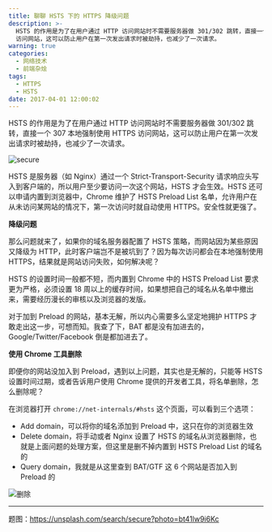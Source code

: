 ```yaml
---
title: 聊聊 HSTS 下的 HTTPS 降级问题
description: >-
  HSTS 的作用是为了在用户通过 HTTP 访问网站时不需要服务器做 301/302 跳转，直接一个 307 本地强制使用 HTTPS
  访问网站，这可以防止用户在第一次发出请求时被劫持，也减少了一次请求。
warning: true
categories:
  - 网络技术
  - 前端杂烩
tags:
  - HTTPS
  - HSTS
date: 2017-04-01 12:00:02
---
```



HSTS 的作用是为了在用户通过 HTTP 访问网站时不需要服务器做 301/302 跳转，直接一个 307 本地强制使用 HTTPS 访问网站，这可以防止用户在第一次发出请求时被劫持，也减少了一次请求。

![secure](https://cdn.jsdelivr.net/gh/barretlee/blog/blog/src/blogimgs/2017/04/01/TB1xL5RQpXXXXXIXpXXXXXXXXXX-900-500.jpg)<!--<source src="https://img.alicdn.com/tfs/TB1xL5RQpXXXXXIXpXXXXXXXXXX-900-500.jpg">-->

<!--more-->

HSTS 是服务器（如 Nginx）通过一个 Strict-Transport-Security 请求响应头写入到客户端的，所以用户至少要访问一次这个网站，HSTS 才会生效。HSTS 还可以申请内置到浏览器中，Chrome 维护了 HSTS Preload List 名单，允许用户在从未访问某网站的情况下，第一次访问时就自动使用 HTTPS。安全性就更强了。

**降级问题**

那么问题就来了，如果你的域名服务器配置了 HSTS 策略，而网站因为某些原因又降级为 HTTP，此时客户端岂不是被坑到了？因为每次访问都会在本地强制使用 HTTPS，结果就是网站访问失败，如何解决呢？

HSTS 的设置时间一般都不短，而内置到 Chrome 中的 HSTS Preload List 要求更为严格，必须设置 18 周以上的缓存时间，如果想把自己的域名从名单中撤出来，需要经历漫长的审核以及浏览器的发版。

对于加到 Preload 的网站，基本无解，所以内心需要多么坚定地拥护 HTTPS 才敢走出这一步，可想而知。我查了下，BAT 都是没有加进去的，Google/Twitter/Facebook 倒是都加进去了。

**使用 Chrome 工具删除**

即便你的网站没加入到 Preload，遇到以上问题，其实也是无解的，只能等 HSTS 设置时间过期，或者告诉用户使用 Chrome 提供的开发者工具，将名单删除，怎么删除呢？

在浏览器打开 `chrome://net-internals/#hsts` 这个页面，可以看到三个选项：

- Add domain，可以将你的域名添加到 Preload 中，这只在你的浏览器生效
- Delete domain，将手动或者 Nginx 设置了 HSTS 的域名从浏览器删除，也就是上面问题的处理方案，但这里是删不掉内置到 HSTS Preload List 的域名的
- Query domain，我就是从这里查到 BAT/GTF 这 6 个网站是否加入到 Preload 的

![删除](https://cdn.jsdelivr.net/gh/barretlee/blog/blog/src/blogimgs/2017/04/01/TB1VHKtQpXXXXajaXXXXXXXXXXX-532-102.png)<!--<source src="https://img.alicdn.com/tfs/TB1VHKtQpXXXXajaXXXXXXXXXXX-532-102.png">-->

---

题图：<https://unsplash.com/search/secure?photo=bt41lw9i6Kc>
